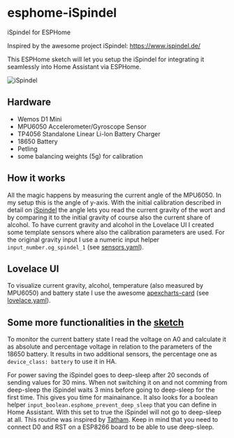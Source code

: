 # esphome-iSpindel
iSpindel for ESPHome

Inspired by the awesome project iSpindel: https://www.ispindel.de/

This ESPHome sketch will let you setup the iSpindel for integrating it seamlessly into Home Assistant via ESPHome.

![iSpindel](https://user-images.githubusercontent.com/14979356/121530393-aa89d280-c9fd-11eb-9607-94b231e06b0b.png "iSpindel")


## Hardware
* Wemos D1 Mini
* MPU6050 Accelerometer/Gyroscope Sensor
* TP4056 Standalone Linear Li-lon Battery Charger
* 18650 Battery
* Petling
* some balancing weights (5g) for calibration

## How it works
All the magic happens by measuring the current angle of the MPU6050. In my setup this is the angle of y-axis. With the initial calibration described in detail on [iSpindel](https://www.ispindel.de/) the angle lets you read the current gravity of the wort and by comparing it to the initial gravity of course also the current share of alcohol.
To have current gravity and alcohol in the Lovelace UI I created some template sensors where also the calibration parameters are used. For the original gravity input I use a numeric input helper `input_number.og_spindel_1` (see [sensors.yaml](https://github.com/alsFC/esphome-iSpindel/blob/main/sensors.yaml)).

## Lovelace UI
To visualize current gravity, alcohol, temperature (also measured by MPU6050) and battery state I use the awesome [apexcharts-card](https://github.com/RomRider/apexcharts-card) (see [lovelace.yaml](https://github.com/alsFC/esphome-iSpindel/blob/main/lovelace.yaml)).

## Some more functionalities in the [sketch](https://github.com/alsFC/esphome-iSpindel/blob/main/i_spindel.yaml)
To monitor the current battery state I read the voltage on A0 and calculate it as absolute and percentage voltage in relation to the parameters of the 18650 battery. It results in two additional sensors, the percentage one as `device_class: battery` to use it in HA.

For power saving the iSpindel goes to deep-sleep after 20 seconds of sending values for 30 mins. When not switching it on and not comming from deep-sleep the iSpindel waits 3 mins before going to deep-sleep for the first time. This gives you time for mainainance. It also looks for a boolean helper `input_boolean.esphome_prevent_deep_sleep` that you can define in Home Assistant. With this set to true the iSpindel will not go to deep-sleep at all. This routine was inspired by [Tatham](https://tatham.blog/2021/02/06/esphome-batteries-deep-sleep-and-over-the-air-updates/). Keep in mind that you need to connect D0 and RST on a ESP8266 board to be able to use deep-sleep.
